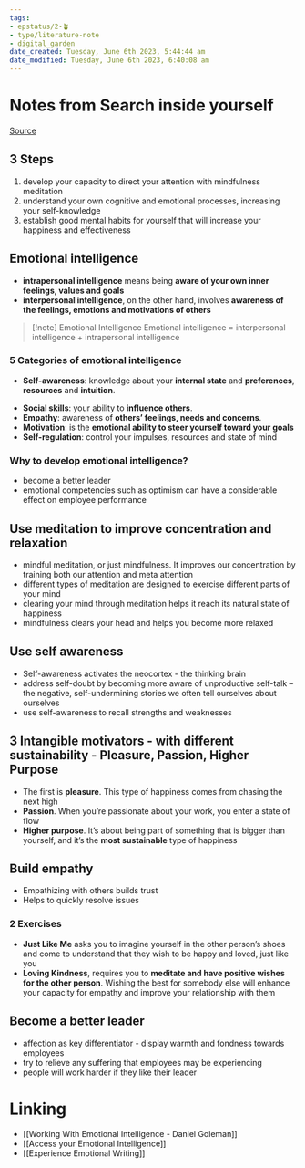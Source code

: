```yaml
---
tags: 
- epstatus/2-🪴
- type/literature-note
- digital_garden
date_created: Tuesday, June 6th 2023, 5:44:44 am
date_modified: Tuesday, June 6th 2023, 6:40:08 am
---
```

# Notes from Search inside yourself
[Source](https://www.blinkist.com/en/nc/reader/search-inside-yourself-en)

## 3 Steps
1) develop your capacity to direct your attention with mindfulness meditation 
2) understand your own cognitive and emotional processes, increasing your self-knowledge
3) establish good mental habits for yourself that will increase your happiness and effectiveness

## Emotional intelligence
+ **intrapersonal intelligence** means being **aware of your own inner feelings, values and goals**
+ **interpersonal intelligence**, on the other hand, involves **awareness of the feelings, emotions and motivations of others**

> [!note] Emotional Intelligence
> Emotional intelligence = interpersonal intelligence + intrapersonal intelligence

### 5 Categories of emotional intelligence
+ **Self-awareness**: knowledge about your **internal state** and **preferences**, **resources** and **intuition**.
* **Social skills**: your ability to **influence others**.
* **Empathy**:  awareness of **others’ feelings, needs and concerns**.
* **Motivation**: is the **emotional ability to steer yourself toward your goals**
* **Self-regulation**: control your impulses, resources and state of mind

### Why to develop emotional intelligence?
+ become a better leader
+ emotional competencies such as optimism can have a considerable effect on employee performance

## Use meditation to improve concentration and relaxation
+ mindful meditation, or just mindfulness. It improves our concentration by training both our attention and meta attention
+ different types of meditation are designed to exercise different parts of your mind
+ clearing your mind through meditation helps it reach its natural state of happiness
+ mindfulness clears your head and helps you become more relaxed

## Use self awareness
+ Self-awareness activates the neocortex - the thinking brain
+ address self-doubt by becoming more aware of unproductive self-talk – the negative, self-undermining stories we often tell ourselves about ourselves
+ use self-awareness to recall strengths and weaknesses

## 3 Intangible motivators - with different sustainability - Pleasure, Passion, Higher Purpose
+ The first is **pleasure**. This type of happiness comes from chasing the next high
+ **Passion**. When you’re passionate about your work, you enter a state of flow
+ **Higher purpose**. It’s about being part of something that is bigger than yourself, and it’s the **most sustainable** type of happiness

## Build empathy
+ Empathizing with others builds trust
+ Helps to quickly resolve issues

### 2 Exercises
+ **Just Like Me** asks you to imagine yourself in the other person’s shoes and come to understand that they wish to be happy and loved, just like you
+ **Loving Kindness**, requires you to **meditate and have positive wishes for the other person**. Wishing the best for somebody else will enhance your capacity for empathy and improve your relationship with them

## Become a better leader
+ affection as key differentiator - display warmth and fondness towards employees
+ try to relieve any suffering that employees may be experiencing
+ people will work harder if they like their leader

# Linking
+ [[Working With Emotional Intelligence - Daniel Goleman]]
+ [[Access your Emotional Intelligence]]
+ [[Experience Emotional Writing]]



